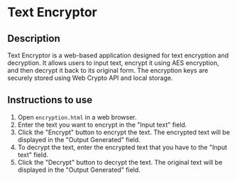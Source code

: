 # Text Encryptor

## Description
Text Encryptor is a web-based application designed for text encryption and decryption. It allows users to input text, encrypt it using AES encryption, and then decrypt it back to its original form. The encryption keys are securely stored using Web Crypto API and local storage.

## Instructions to use
1. Open `encryption.html` in a web browser.
2. Enter the text you want to encrypt in the "Input text" field.
3. Click the "Encrypt" button to encrypt the text. The encrypted text will be displayed in the "Output Generated" field.
4. To decrypt the text, enter the encrypted text that you have to the "Input text" field.
5. Click the "Decrypt" button to decrypt the text. The original text will be displayed in the "Output Generated" field.
